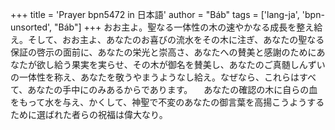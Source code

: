 +++
title = 'Prayer bpn5472 in 日本語'
author = "Báb"
tags = ['lang-ja', 'bpn-unsorted', "Báb"]
+++
おお主よ。聖なる一体性の木の速やかなる成長を整え給え。そして、おお主よ、あなたのお喜びの流水をその木に注ぎ、あなたの聖なる保証の啓示の面前に、あなたの栄光と崇高さ、あなたへの賛美と感謝のためにあなたが欲し給う果実を実らせ、その木が御名を賛美し、あなたのご真髄しんずいの一体性を称え、あなたを敬うやまうようなし給え。なぜなら、これらはすべて、あなたの手中にのみあるからであります。
　あなたの確認の木に自らの血をもって水を与え、かくして、神聖で不変のあなたの御言葉を高揚こうようするために選ばれた者らの祝福は偉大なり。
